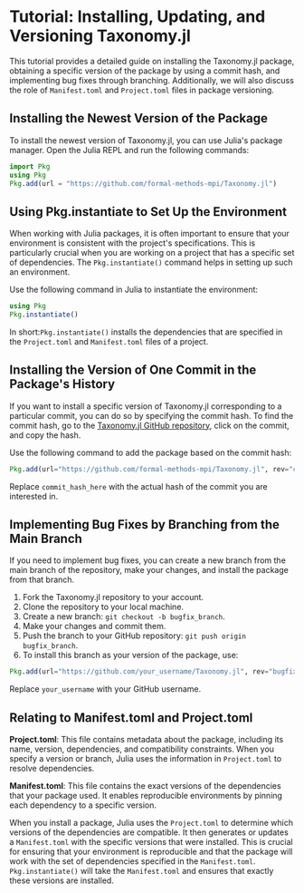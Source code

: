 # Tutorial: Installing, Updating, and Versioning Taxonomy.jl

This tutorial provides a detailed guide on installing the Taxonomy.jl package, 
obtaining a specific version of the package by using a commit hash, and implementing bug fixes through branching. Additionally,
we will also discuss the role of `Manifest.toml` and `Project.toml` files in package versioning.

## Installing the Newest Version of the Package

To install the newest version of Taxonomy.jl, you can use Julia's package manager. Open the Julia REPL and run the following commands:

```julia
import Pkg
using Pkg
Pkg.add(url = "https://github.com/formal-methods-mpi/Taxonomy.jl")
```

## Using Pkg.instantiate to Set Up the Environment

When working with Julia packages, it is often important to ensure that your environment is consistent with the project's specifications. This is particularly crucial when you are working on a project that has a specific set of dependencies. The `Pkg.instantiate()` command helps in setting up such an environment.

Use the following command in Julia to instantiate the environment:

```julia
using Pkg
Pkg.instantiate()
```
In short:`Pkg.instantiate()` installs the dependencies that are specified in the `Project.toml` and `Manifest.toml` files of a project.

## Installing the Version of One Commit in the Package's History
If you want to install a specific version of Taxonomy.jl corresponding to a particular commit, you can do so by specifying the commit hash. 
To find the commit hash, go to the [Taxonomy.jl GitHub repository](https://github.com/formal-methods-mpi/Taxonomy.jl), click on the commit, and copy the hash.

Use the following command to add the package based on the commit hash:

```julia
Pkg.add(url="https://github.com/formal-methods-mpi/Taxonomy.jl", rev="commit_hash_here")
```
Replace `commit_hash_here` with the actual hash of the commit you are interested in.

## Implementing Bug Fixes by Branching from the Main Branch
If you need to implement bug fixes, you can create a new branch from the main branch of the repository, 
make your changes, and install the package from that branch.

1. Fork the Taxonomy.jl repository to your account.
2. Clone the repository to your local machine.
3. Create a new branch: `git checkout -b bugfix_branch`.
4. Make your changes and commit them.
5. Push the branch to your GitHub repository: `git push origin bugfix_branch`.
6. To install this branch as your version of the package, use:

```julia
Pkg.add(url="https://github.com/your_username/Taxonomy.jl", rev="bugfix_branch")
```
Replace `your_username` with your GitHub username.

## Relating to Manifest.toml and Project.toml

**Project.toml**: This file contains metadata about the package, including its name, version, dependencies, and compatibility constraints. 
When you specify a version or branch, Julia uses the information in `Project.toml` to resolve dependencies.

**Manifest.toml**: This file contains the exact versions of the dependencies that your package used. 
It enables reproducible environments by pinning each dependency to a specific version.

When you install a package, Julia uses the `Project.toml` to determine which versions of the dependencies are compatible. 
It then generates or updates a `Manifest.toml` with the specific versions that were installed. 
This is crucial for ensuring that your environment is reproducible and that the package will work with the set of dependencies specified in the `Manifest.toml`.
`Pkg.instantiate()` will take the `Manifest.toml` and ensures that exactly these versions are installed.
